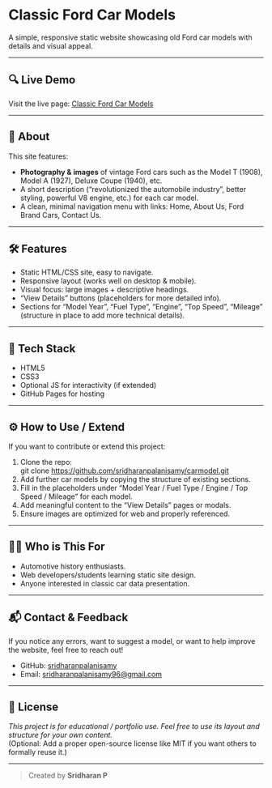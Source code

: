 # Classic Ford Car Models

A simple, responsive static website showcasing old Ford car models with details and visual appeal.

---

## 🔍 Live Demo

Visit the live page: [Classic Ford Car Models](https://sridharanpalanisamy.github.io/carmodel/)

---

## 📖 About

This site features:

- **Photography & images** of vintage Ford cars such as the Model T (1908), Model A (1927), Deluxe Coupe (1940), etc.  
- A short description (“revolutionized the automobile industry”, better styling, powerful V8 engine, etc.) for each car model.  
- A clean, minimal navigation menu with links: Home, About Us, Ford Brand Cars, Contact Us.

---

## 🛠️ Features

- Static HTML/CSS site, easy to navigate.  
- Responsive layout (works well on desktop & mobile).  
- Visual focus: large images + descriptive headings.  
- “View Details” buttons (placeholders for more detailed info).  
- Sections for “Model Year”, “Fuel Type”, “Engine”, “Top Speed”, “Mileage” (structure in place to add more technical details).

---

## 🎯 Tech Stack

- HTML5  
- CSS3  
- Optional JS for interactivity (if extended)  
- GitHub Pages for hosting

---

## ⚙️ How to Use / Extend

If you want to contribute or extend this project:

1. Clone the repo:  
git clone https://github.com/sridharanpalanisamy/carmodel.git
2. Add further car models by copying the structure of existing sections.  
3. Fill in the placeholders under “Model Year / Fuel Type / Engine / Top Speed / Mileage” for each model.  
4. Add meaningful content to the “View Details” pages or modals.  
5. Ensure images are optimized for web and properly referenced.

---

## 👨‍💻 Who is This For

- Automotive history enthusiasts.  
- Web developers/students learning static site design.  
- Anyone interested in classic car data presentation.

---

## 📬 Contact & Feedback

If you notice any errors, want to suggest a model, or want to help improve the website, feel free to reach out!

- GitHub: [sridharanpalanisamy](https://github.com/sridharanpalanisamy)  
- Email: sridharanpalanisamy96@gmail.com  

---

## 📝 License

*This project is for educational / portfolio use. Feel free to use its layout and structure for your own content.*  
(Optional: Add a proper open-source license like MIT if you want others to formally reuse it.)

---

> Created by **Sridharan P**
